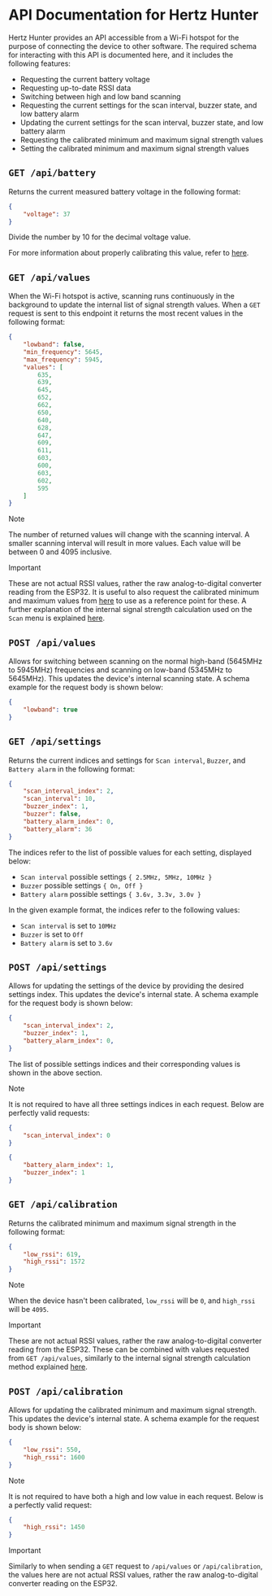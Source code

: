 # API Documentation for Hertz Hunter

Hertz Hunter provides an API accessible from a Wi-Fi hotspot for the purpose of connecting the device to other software. The required schema for interacting with this API is documented here, and it includes the following features:

- Requesting the current battery voltage
- Requesting up-to-date RSSI data
- Switching between high and low band scanning
- Requesting the current settings for the scan interval, buzzer state, and low battery alarm
- Updating the current settings for the scan interval, buzzer state, and low battery alarm
- Requesting the calibrated minimum and maximum signal strength values
- Setting the calibrated minimum and maximum signal strength values

## `GET /api/battery`

Returns the current measured battery voltage in the following format:

```json
{
    "voltage": 37
}
```

Divide the number by 10 for the decimal voltage value.

For more information about properly calibrating this value, refer to [here](README.md#battery-calibration).

## `GET /api/values`

When the Wi-Fi hotspot is active, scanning runs continuously in the background to update the internal list of signal strength values. When a `GET` request is sent to this endpoint it returns the most recent values in the following format:

```json
{
    "lowband": false,
    "min_frequency": 5645,
    "max_frequency": 5945,
    "values": [
        635,
        639,
        645,
        652,
        662,
        650,
        640,
        628,
        647,
        609,
        611,
        603,
        600,
        603,
        602,
        595
    ]
}
```

> [!NOTE]
>
> The number of returned values will change with the scanning interval. A smaller scanning interval will result in more values. Each value will be between 0 and 4095 inclusive.

> [!IMPORTANT]
>
> These are not actual RSSI values, rather the raw analog-to-digital converter reading from the ESP32. It is useful to also request the calibrated minimum and maximum values from [here](#get-apicalibration) to use as a reference point for these. A further explanation of the internal signal strength calculation used on the `Scan` menu is explained [here](README.md#rssi-calibration).

## `POST /api/values`

Allows for switching between scanning on the normal high-band (5645MHz to 5945MHz) frequencies and scanning on low-band (5345MHz to 5645MHz). This updates the device's internal scanning state. A schema example for the request body is shown below:

```json
{
    "lowband": true
}
```

## `GET /api/settings`

Returns the current indices and settings for `Scan interval`, `Buzzer`, and `Battery alarm` in the following format:

```json
{
    "scan_interval_index": 2,
    "scan_interval": 10,
    "buzzer_index": 1,
    "buzzer": false,
    "battery_alarm_index": 0,
    "battery_alarm": 36
}
```

The indices refer to the list of possible values for each setting, displayed below:

- `Scan interval` possible settings `{ 2.5MHz, 5MHz, 10MHz }`
- `Buzzer` possible settings `{ On, Off }`
- `Battery alarm` possible settings `{ 3.6v, 3.3v, 3.0v }`

In the given example format, the indices refer to the following values:

- `Scan interval` is set to `10MHz`
- `Buzzer` is set to `Off`
- `Battery alarm` is set to `3.6v`

## `POST /api/settings`

Allows for updating the settings of the device by providing the desired settings index. This updates the device's internal state. A schema example for the request body is shown below:

```json
{
    "scan_interval_index": 2,
    "buzzer_index": 1,
    "battery_alarm_index": 0,
}
```

The list of possible settings indices and their corresponding values is shown in the above section.

> [!NOTE]
>
> It is not required to have all three settings indices in each request. Below are perfectly valid requests:
>
> ```json
> {
>     "scan_interval_index": 0
> }
> ```
>
> ```json
> {
>     "battery_alarm_index": 1,
>     "buzzer_index": 1
> }
> ```

## `GET /api/calibration`

Returns the calibrated minimum and maximum signal strength in the following format:

```json
{
    "low_rssi": 619,
    "high_rssi": 1572
}
```

> [!NOTE]
> 
> When the device hasn't been calibrated, `low_rssi` will be `0`, and `high_rssi` will be `4095`.

> [!IMPORTANT]
>
> These are not actual RSSI values, rather the raw analog-to-digital converter reading from the ESP32. These can be combined with values requested from `GET /api/values`, similarly to the internal signal strength calculation method explained [here](README.md#rssi-calibration).

## `POST /api/calibration`

Allows for updating the calibrated minimum and maximum signal strength. This updates the device's internal state. A schema example for the request body is shown below:

```json
{
    "low_rssi": 550,
    "high_rssi": 1600
}
```

> [!NOTE]
>
> It is not required to have both a high and low value in each request. Below is a perfectly valid request:
>
> ```json
> {
>     "high_rssi": 1450
> }
> ```

> [!IMPORTANT]
>
> Similarly to when sending a `GET` request to `/api/values` or `/api/calibration`, the values here are not actual RSSI values, rather the raw analog-to-digital converter reading on the ESP32.
